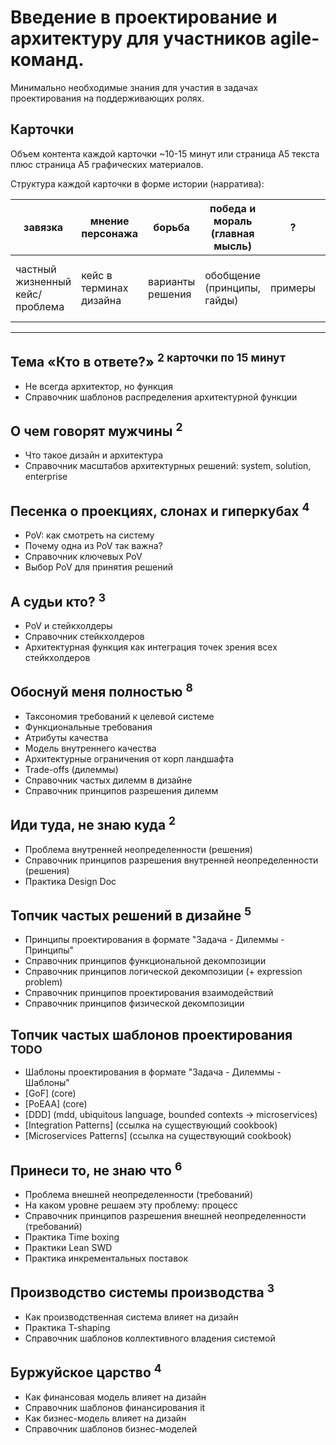 Введение в проектирование и архитектуру для участников agile-команд.
=======================================
Минимально необходимые знания для участия в задачах проектирования на поддерживающих ролях.

Карточки
--------
Объем контента каждой карточки ~10-15 минут или страница А5 текста плюс страница А5 графических материалов.

Структура каждой карточки в форме истории (нарратива): 

| завязка                         | мнение персонажа        | борьба           | победа и мораль (главная мысль) | ?       | твист/хук на след серию         |
|---------------------------------|-------------------------|------------------|---------------------------------|---------|---------------------------------|
| частный жизненный кейс/проблема | кейс в терминах дизайна | варианты решения | обобщение (принципы, гайды)     | примеры | вопросы на подумать к след теме | 

---

Тема «Кто в ответе?» <sup>2 карточки по 15 минут</sup>
--------------------
- Не всегда архитектор, но функция
- Справочник шаблонов распределения архитектурной функции

О чем говорят мужчины <sup>2</sup>
---------------------
- Что такое дизайн и архитектура
- Справочник масштабов архитектурных решений: system, solution, enterprise

Песенка о проекциях, слонах и гиперкубах <sup>4</sup>
----------------------------------------
- PoV: как смотреть на систему
- Почему одна из PoV так важна?
- Справочник ключевых PoV
- Выбор PoV для принятия решений

А судьи кто? <sup>3</sup>
------------
- PoV и стейкхолдеры
- Справочник стейкхолдеров
- Архитектурная функция как интеграция точек зрения всех стейкхолдеров

Обоснуй меня полностью <sup>8</sup>
----------------------
- Таксономия требований к целевой системе
- Функциональные требования
- Атрибуты качества
- Модель внутреннего качества
- Архитектурные ограничения от корп ландшафта
- Trade-offs (дилеммы)
- Справочник частых дилемм в дизайне
- Справочник принципов разрешения дилемм

Иди туда, не знаю куда <sup>2</sup>
----------------------
- Проблема внутренней неопределенности (решения)
- Справочник принципов разрешения внутренней неопределенности (решения)
- Практика Design Doc

Топчик частых решений в дизайне <sup>5</sup>
-------------------------------
- Принципы проектирования в формате "Задача - Дилеммы - Принципы"
- Справочник принципов функциональной декомпозиции
- Справочник принципов логической декомпозиции (+ expression problem)
- Справочник принципов проектирования взаимодействий
- Справочник принципов физической декомпозиции

Топчик частых шаблонов проектирования <sup>TODO</sup>
-------------------------------------
- Шаблоны проектирования в формате "Задача - Дилеммы - Шаблоны"
- [GoF] (core)
- [PoEAA] (core)
- [DDD] (mdd, ubiquitous language, bounded contexts -> microservices)
- [Integration Patterns] (ссылка на существующий cookbook)
- [Microservices Patterns] (ссылка на существующий cookbook)

Принеси то, не знаю что <sup>6</sup>
-----------------------
- Проблема внешней неопределенности (требований)
- На каком уровне решаем эту проблему: процесс
- Справочник принципов разрешения внешней неопределенности (требований)
- Практика Time boxing
- Практики Lean SWD
- Практика инкрементальных поставок

Производство системы производства <sup>3</sup>
---------------------------------
- Как производственная система влияет на дизайн
- Практика T-shaping
- Справочник шаблонов коллективного владения системой

Буржуйское царство <sup>4</sup>
------------------
- Как финансовая модель влияет на дизайн
- Справочник шаблонов финансирования it
- Как бизнес-модель влияет на дизайн
- Справочник шаблонов бизнес-моделей
